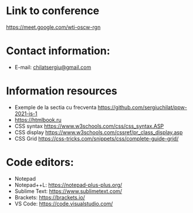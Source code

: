 # Link to conference
https://meet.google.com/wti-oscw-rgn

# Contact information:
+ E-mail: chilatsergiu@gmail.com

# Information resources
+ Exemple de la sectia cu frecventa https://github.com/sergiuchilat/ppw-2021-is-1
+ https://htmlbook.ru
+ CSS syntax https://www.w3schools.com/css/css_syntax.ASP
+ CSS display
https://www.w3schools.com/cssref/pr_class_display.asp
+ CSS Grid https://css-tricks.com/snippets/css/complete-guide-grid/


# Code editors:
+ Notepad
+ Notepad++L: https://notepad-plus-plus.org/
+ Sublime Text: https://www.sublimetext.com/
+ Brackets: https://brackets.io/
+ VS Code: https://code.visualstudio.com/
